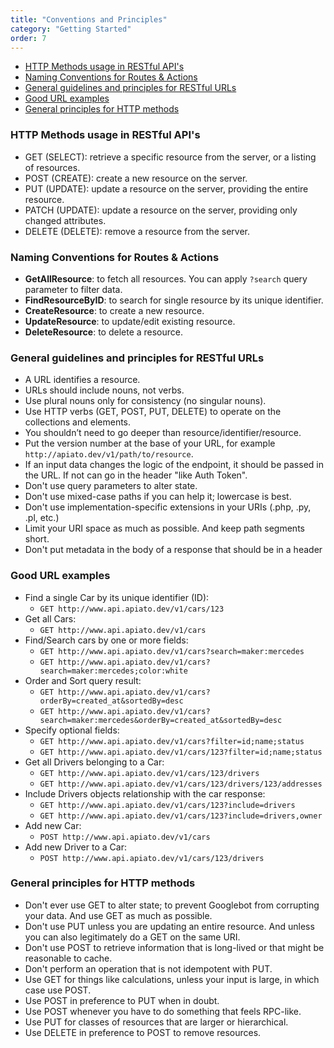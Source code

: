 ```yaml
---
title: "Conventions and Principles"
category: "Getting Started"
order: 7
---
```


* [HTTP Methods usage in RESTful API's](#HTTP-Methods)
* [Naming Conventions for Routes & Actions](#Naming-Conventions)
* [General guidelines and principles for RESTful URLs](#General-guidelines)
* [Good URL examples](#Good-examples) 
* [General principles for HTTP methods](#General-principles) 


<a name="HTTP-Methods"></a>
### HTTP Methods usage in RESTful API's
- GET (SELECT): retrieve a specific resource from the server, or a listing of resources.
- POST (CREATE): create a new resource on the server.
- PUT (UPDATE): update a resource on the server, providing the entire resource.
- PATCH (UPDATE): update a resource on the server, providing only changed attributes.
- DELETE (DELETE): remove a resource from the server.



<a name="Naming-Conventions"></a>
### Naming Conventions for Routes & Actions

- **GetAllResource**: to fetch all resources. You can apply `?search` query parameter to filter data.
- **FindResourceByID**: to search for single resource by its unique identifier.
- **CreateResource**: to create a new resource.
- **UpdateResource**: to update/edit existing resource. 
- **DeleteResource**: to delete a resource.




<a name="General-guidelines"></a>
### General guidelines and principles for RESTful URLs

- A URL identifies a resource.
- URLs should include nouns, not verbs.
- Use plural nouns only for consistency (no singular nouns).
- Use HTTP verbs (GET, POST, PUT, DELETE) to operate on the collections and elements.
- You shouldn’t need to go deeper than resource/identifier/resource.
- Put the version number at the base of your URL, for example `http://apiato.dev/v1/path/to/resource`.
- If an input data changes the logic of the endpoint, it should be passed in the URL. If not can go in the header "like Auth Token".
- Don't use query parameters to alter state.
- Don't use mixed-case paths if you can help it; lowercase is best.
- Don't use implementation-specific extensions in your URIs (.php, .py, .pl, etc.)
- Limit your URI space as much as possible. And keep path segments short.
- Don't put metadata in the body of a response that should be in a header



<a name="Good-examples"></a>
### Good URL examples

- Find a single Car by its unique identifier (ID):
	- `GET http://www.api.apiato.dev/v1/cars/123`
- Get all Cars:
	- `GET http://www.api.apiato.dev/v1/cars`
- Find/Search cars by one or more fields:
	- `GET http://www.api.apiato.dev/v1/cars?search=maker:mercedes`
	- `GET http://www.api.apiato.dev/v1/cars?search=maker:mercedes;color:white`
- Order and Sort query result:
	- `GET http://www.api.apiato.dev/v1/cars?orderBy=created_at&sortedBy=desc`
	- `GET http://www.api.apiato.dev/v1/cars?search=maker:mercedes&orderBy=created_at&sortedBy=desc`
- Specify optional fields:
	- `GET http://www.api.apiato.dev/v1/cars?filter=id;name;status`
	- `GET http://www.api.apiato.dev/v1/cars/123?filter=id;name;status`
- Get all Drivers belonging to a Car:
	- `GET http://www.api.apiato.dev/v1/cars/123/drivers`
	- `GET http://www.api.apiato.dev/v1/cars/123/drivers/123/addresses`
- Include Drivers objects relationship with the car response:
	- `GET http://www.api.apiato.dev/v1/cars/123?include=drivers`
	- `GET http://www.api.apiato.dev/v1/cars/123?include=drivers,owner`
- Add new Car:
	- `POST http://www.api.apiato.dev/v1/cars`
- Add new Driver to a Car:
	- `POST http://www.api.apiato.dev/v1/cars/123/drivers`



<a name="General-principles"></a>
### General principles for HTTP methods

- Don't ever use GET to alter state; to prevent Googlebot from corrupting your data. And use GET as much as possible.
- Don't use PUT unless you are updating an entire resource. And unless you can also legitimately do a GET on the same URI.
- Don't use POST to retrieve information that is long-lived or that might be reasonable to cache.
- Don't perform an operation that is not idempotent with PUT.
- Use GET for things like calculations, unless your input is large, in which case use POST.
- Use POST in preference to PUT when in doubt.
- Use POST whenever you have to do something that feels RPC-like.
- Use PUT for classes of resources that are larger or hierarchical.
- Use DELETE in preference to POST to remove resources.




